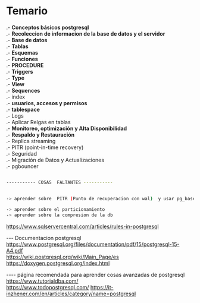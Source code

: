 
# Temario

.- **Conceptos básicos postgresql**<br>
.- **Recoleccion de informacion de la base de datos y el servidor** <br>
.- **Base de datos**<br>
.- **Tablas**<br>
.- **Esquemas**<br>
.- **Funciones** <br>
.- **PROCEDURE** <br>
.- **Triggers** <br>
.- **Type** <br>
.- **View** <br>
.- **Sequences** <br>
.- index <br>
.- **usuarios, accesos y  permisos** <br>
.- **tablespace**<br>
.- Logs<br>
.- Aplicar Relgas en tablas <br>
.- **Monitoreo, optimización y Alta Disponibilidad** <br>
.- **Respaldo y Restauración** <br>
.- Replica streaming <br>
.- PITR (point-in-time recovery) <br>
.- Seguridad<br>
.- Migración de Datos y Actualizaciones<br>
.- pgbouncer

```sh

----------- COSAS  FALTANTES -----------

 
-> aprender sobre  PITR (Punto de recuperacion con wal)  y usar pg_basebackup y pg_verifybackup 
 
-> aprender sobre el particionamiento
-> aprender sobre la compresion de la db


```

https://www.sqlservercentral.com/articles/rules-in-postgresql

--- Documentacion postgresql <br>
https://www.postgresql.org/files/documentation/pdf/15/postgresql-15-A4.pdf <br>
https://wiki.postgresql.org/wiki/Main_Page/es
https://doxygen.postgresql.org/index.html



---- página recomendada para aprender cosas avanzadas de postgresql <br>
https://www.tutorialdba.com/ <br>
https://www.todopostgresql.com/
https://it-inzhener.com/en/articles/category/name=postgresql

